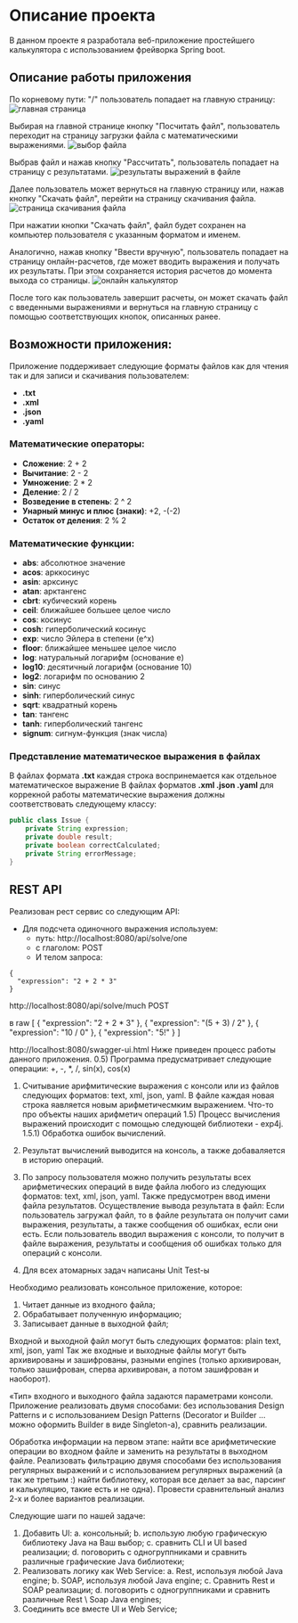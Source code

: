# Описание проекта

В данном проекте я разработала веб-приложение простейшего калькулятора с использованием фрейворка Spring boot. 

## Описание работы приложения
По корневому пути: "/" пользователь попадает на главную страницу:
![главная страница](https://github.com/Kuznetsova-Sofiya/BSUJavaExam/blob/master/Pictures%20for%20Readme%20file/home.png)

Выбирая на главной странице кнопку "Посчитать файл", пользователь переходит на страницу загрузки файла с математическими выражениями.
![выбор файла](https://github.com/Kuznetsova-Sofiya/BSUJavaExam/blob/master/Pictures%20for%20Readme%20file/upload-file.png)

Выбрав файл и нажав кнопку "Рассчитать", пользователь попадает на страницу с результатами.
![результаты выражений в файле](https://github.com/Kuznetsova-Sofiya/BSUJavaExam/blob/master/Pictures%20for%20Readme%20file/fileCalk.png)

Далее пользователь может вернуться на главную страницу или, нажав кнопку "Скачать файл", перейти на страницу скачивания файла.
![страница скачивания файла](https://github.com/Kuznetsova-Sofiya/BSUJavaExam/blob/master/Pictures%20for%20Readme%20file/downoad-file.png)

При нажатии кнопки "Скачать файл", файл будет сохранен на компьютер пользователя с указанным форматом и именем.

Аналогично, нажав кнопку "Ввести вручную", пользователь попадает на страницу онлайн-расчетов, где может вводить выражения и получать их результаты. При этом сохраняется история расчетов до момента выхода со страницы.
![онлайн калькулятор](https://github.com/Kuznetsova-Sofiya/BSUJavaExam/blob/master/Pictures%20for%20Readme%20file/onCalk.png)

После того как пользователь завершит расчеты, он может скачать файл с введенными выражениями и вернуться на главную страницу с помощью соответствующих кнопок, описанных ранее.

## Возможности приложения:
Приложение поддерживает следующие форматы файлов как для чтения так и для записи и скачивания пользователем:
* **.txt** 
* **.xml**
* **.json**
* **.yaml**

### Математические операторы:
- **Сложение**: 2 + 2  
- **Вычитание**: 2 - 2  
- **Умножение**: 2 * 2  
- **Деление**: 2 / 2  
- **Возведение в степень**: 2 ^ 2  
- **Унарный минус и плюс (знаки)**: +2, -(-2)  
- **Остаток от деления**: 2 % 2  

### Математические функции:
- **abs**: абсолютное значение  
- **acos**: арккосинус  
- **asin**: арксинус  
- **atan**: арктангенс  
- **cbrt**: кубический корень  
- **ceil**: ближайшее большее целое число  
- **cos**: косинус  
- **cosh**: гиперболический косинус  
- **exp**: число Эйлера в степени \(e^x\)  
- **floor**: ближайшее меньшее целое число  
- **log**: натуральный логарифм (основание e)  
- **log10**: десятичный логарифм (основание 10)  
- **log2**: логарифм по основанию 2  
- **sin**: синус  
- **sinh**: гиперболический синус  
- **sqrt**: квадратный корень  
- **tan**: тангенс  
- **tanh**: гиперболический тангенс  
- **signum**: сигнум-функция (знак числа)

### Представление математическое выражения в файлах

В файлах формата **.txt** каждая строка воспринемается как отдельное математическое выражение 
В файлах форматов **.xml .json .yaml** для коррекной работы математические выражения должны соответствовать следующему классу:
```java
public class Issue {
    private String expression;
    private double result;
    private boolean correctCalculated;
    private String errorMessage;
}
```

## REST API

Реализован рест сервис со следующим API:

* Для подсчета одиночного выражения используем:
  * путь: http://localhost:8080/api/solve/one
  * с глаголом: POST
  * И телом запроса:
```
{
  "expression": "2 + 2 * 3"
}
```



http://localhost:8080/api/solve/much
POST

в raw
[
  { "expression": "2 + 2 * 3" },
  { "expression": "(5 + 3) / 2" },
  { "expression": "10 / 0" },
  { "expression": "5!" }
]


http://localhost:8080/swagger-ui.html
Ниже приведен процесс работы данного приложения. 
0.5) Программа предусматривает следующие операции: +, -, *, /, sin(x), cos(x)
1) Считывание арифмитические выражения с консоли или из файлов следующих форматов: text, xml, json, yaml. В файле каждая новая строка яавляется новым арифметичесмким выражением. Что-то про объекты наших арифметич операций
1.5) Процесс вычисления выражений происходит с помощью следующей библиотеки - exp4j.
1.5.1) Обработка ошибок вычислений.
2) Результат вычислений выводится на консоль, а также добаваляется в историю операций.
3) По запросу пользователя можно получить результаты всех арифметических операций в виде файла любого из следующих форматов: text, xml, json, yaml. Также предусмотрен ввод имени файла результатов.
Осуществление вывода результата в файл:
  Если пользователь загружал файл, то в файле результата он получит сами выражения, результаты, а также сообщения об ошибках, если они есть.
  Если пользователь вводил выражения с консоли, то получит в файле выражения, результаты и сообщения об ошибках только для операций с консоли.

4) Для всех атомарных задач написаны Unit Test-ы



Необходимо реализовать консольное приложение, которое:
1)  Читает данные из входного файла;
2)  Обрабатывает полученную информацию;
3)  Записывает данные в выходной файл;
 
Входной и выходной файл могут быть следующих форматов: plain text, xml, json, yaml Так же входные и выходные файлы могут быть архивированы и зашифрованы, разными engines (только архивирован, только зашифрован, сперва архивирован, а потом зашифрован и наоборот).
 
«Тип» входного и выходного файла задаются параметрами консоли.
Приложение реализовать двумя способами: без использования Design Patterns и c использованием Design Patterns (Decorator и Builder … можно оформить Builder в виде Singleton-а), сравнить реализации.
 
Обработка информации на первом этапе: найти все арифметические операции во входном файле и заменить на результаты в выходном файле.
Реализовать фильтрацию двумя способами без использования регулярных выражений и с использованием регулярных выражений (а так же третьим :) найти библиотеку, которая все делает за вас, парсинг и калькуляцию, такие есть и не одна). Провести сравнительный анализ 2-х и более вариантов реализации.
 
Следующие шаги по нашей задаче:
1)  Добавить UI:
a.  консольный;
b.  использую любую графическую библиотеку Java на Ваш выбор;
c.  сравнить CLI и UI based реализации;
d.  поговорить с одногруппниками и сравнить различные графические Java библиотеки;
2)  Реализовать логику как Web Service:
a.  Rest, используя любой Java engine;
b.  SOAP, используя любой Java engine;
c.  Сравнить Rest и SOAP реализации;
d.  поговорить с одногруппниками и сравнить различные Rest \ Soap Java engines;
3)  Соединить все вместе UI и Web Service;

